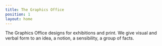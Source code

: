 ```yaml
---
title: The Graphics Office
position: 1
layout: home
---
```


The Graphics Office designs for exhibitions and print.
We give visual and verbal form to an idea, a notion, a sensibility, a group of facts.
